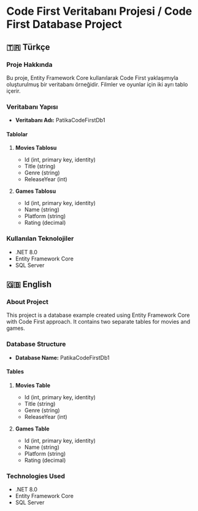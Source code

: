 # Code First Veritabanı Projesi / Code First Database Project

## 🇹🇷 Türkçe

### Proje Hakkında
Bu proje, Entity Framework Core kullanılarak Code First yaklaşımıyla oluşturulmuş bir veritabanı örneğidir. Filmler ve oyunlar için iki ayrı tablo içerir.

### Veritabanı Yapısı
- **Veritabanı Adı:** PatikaCodeFirstDb1

#### Tablolar
1. **Movies Tablosu**
   - Id (int, primary key, identity)
   - Title (string)
   - Genre (string)
   - ReleaseYear (int)

2. **Games Tablosu**
   - Id (int, primary key, identity)
   - Name (string)
   - Platform (string)
   - Rating (decimal)

### Kullanılan Teknolojiler
- .NET 8.0
- Entity Framework Core
- SQL Server

## 🇬🇧 English

### About Project
This project is a database example created using Entity Framework Core with Code First approach. It contains two separate tables for movies and games.

### Database Structure
- **Database Name:** PatikaCodeFirstDb1

#### Tables
1. **Movies Table**
   - Id (int, primary key, identity)
   - Title (string)
   - Genre (string)
   - ReleaseYear (int)

2. **Games Table**
   - Id (int, primary key, identity)
   - Name (string)
   - Platform (string)
   - Rating (decimal)

### Technologies Used
- .NET 8.0
- Entity Framework Core
- SQL Server
